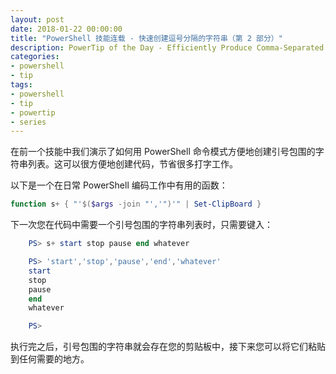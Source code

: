```yaml
---
layout: post
date: 2018-01-22 00:00:00
title: "PowerShell 技能连载 - 快速创建逗号分隔的字符串（第 2 部分）"
description: PowerTip of the Day - Efficiently Produce Comma-Separated Strings (Part 2)
categories:
- powershell
- tip
tags:
- powershell
- tip
- powertip
- series
---
```

在前一个技能中我们演示了如何用 PowerShell 命令模式方便地创建引号包围的字符串列表。这可以很方便地创建代码，节省很多打字工作。

以下是一个在日常 PowerShell 编码工作中有用的函数：

```powershell
function s+ { "'$($args -join "','")'" | Set-ClipBoard }
```

下一次您在代码中需要一个引号包围的字符串列表时，只需要键入：

```powershell
    PS> s+ start stop pause end whatever

    PS> 'start','stop','pause','end','whatever'
    start
    stop
    pause
    end
    whatever

    PS>
```

执行完之后，引号包围的字符串就会存在您的剪贴板中，接下来您可以将它们粘贴到任何需要的地方。

<!--本文国际来源：[Efficiently Produce Comma-Separated Strings (Part 2)](http://community.idera.com/powershell/powertips/b/tips/posts/efficiently-produce-comma-separated-strings-part-2)-->
